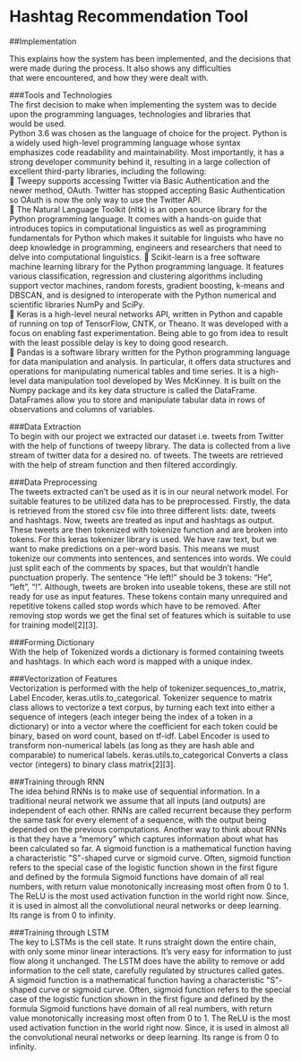 # Hashtag Recommendation Tool

##Implementation

This explains how the system has been implemented, and the decisions that were made during the process. It also shows any difficulties<br> that were encountered, and how they were dealt with.

###Tools and Technologies<br>
The first decision to make when implementing the system was to decide upon the programming languages, technologies and libraries that<br> would be used.<br>
Python 3.6 was chosen as the language of choice for the project. Python is a widely used high-level programming language whose syntax<br> emphasizes code readability and maintainability. Most importantly, it has a strong developer community behind it, resulting in a  large collection of excellent third-party libraries, including the following:<br>
 Tweepy supports accessing Twitter via Basic Authentication and the newer method, OAuth. Twitter has stopped accepting Basic Authentication so OAuth is now the only way to use the Twitter API.<br>
 The Natural Language Toolkit (nltk) is an open source library for the Python programming language. It comes with a hands-on guide  that  introduces topics in computational linguistics as well as programming fundamentals for Python which makes it suitable for  linguists who have no deep knowledge in programming, engineers and researchers that need to delve into computational linguistics.
 Scikit-learn is a free software machine learning library for the Python programming language. It features various classification, regression and clustering algorithms including support vector machines, random forests, gradient boosting, k-means and DBSCAN, and 
is designed to interoperate with the Python numerical and scientific libraries NumPy and SciPy.<br>
 Keras is a high-level neural networks API, written in Python and capable of running on top of TensorFlow, CNTK, or Theano. It was developed with a focus on enabling fast experimentation. Being able to go from idea to result with the least possible delay is key   to doing good research.<br>
 Pandas is a software library written for the Python programming language for data manipulation and analysis. In particular, it offers data structures and operations for manipulating numerical tables and time series. It is a high-level data manipulation tool developed by Wes McKinney. It is built on the Numpy package and its key data structure is called the DataFrame. DataFrames allow you to store and manipulate tabular data in rows of observations and columns of variables.<br>


###Data Extraction<br>
To begin with our project we extracted our dataset i.e. tweets from Twitter with the help of functions of tweepy library. The data is collected from a live stream of twitter data for a desired no. of tweets. The tweets are retrieved with the help of stream function and then filtered accordingly.<br>


###Data Preprocessing<br>
The tweets extracted can’t be used as it is in our neural network model. For suitable features to be utilized data has to be preprocessed.
Firstly, the data is retrieved from the stored csv file into three different lists: date, tweets and hashtags. Now, tweets are treated as input and hashtags as output. These tweets are then tokenized with tokenize function and are broken into tokens. For this keras tokenizer library is used. We have raw text, but we want to make
predictions on a per-word basis. This means we must tokenize our comments into sentences, and sentences into words. We could just split each of the comments by spaces, but that wouldn’t handle punctuation properly. The sentence “He left!” should be 3 tokens: “He”, “left”, “!”.
Although, tweets are broken into useable tokens, these are still not ready for use as input features. These tokens contain many unrequired and repetitive tokens called stop words which have to be removed. After removing stop words we get the final set of features which is suitable to use for training model[2][3].<br>


###Forming Dictionary<br>
With the help of Tokenized words a dictionary is formed containing tweets and hashtags. In which each word is mapped with a unique index.<br>


###Vectorization of Features<br>
Vectorization is performed with the help of tokenizer.sequences_to_matrix, Label Encoder, keras.utils.to_categorical. Tokenizer sequence to matrix class allows to vectorize a text corpus, by turning each text into either a sequence of integers (each integer being the index of a token in a dictionary) or into a vector where the coefficient for each token could be binary, based on word count, based on tf-idf. Label Encoder is used to transform non-numerical labels (as long as they are hash able and comparable) to numerical labels. keras.utils.to_categorical Converts a class vector (integers) to binary class matrix[2][3].<br>


###Training through RNN<br>
The idea behind RNNs is to make use of sequential information. In a traditional neural network we assume that all inputs (and outputs) are independent of each other. RNNs are called recurrent because they perform the same task for every element of a sequence, with the output being depended on the previous computations.
Another way to think about RNNs is that they have a “memory” which captures information about what has been calculated so far. A sigmoid function is a mathematical function having a characteristic "S"-shaped curve or sigmoid curve. Often, sigmoid function refers to the special case of the logistic function shown in the first figure and defined by the formula Sigmoid functions have domain of all real numbers, with return value monotonically increasing most often from 0 to 1. The ReLU is the most used activation function in the world right now. Since, it is used in almost all the convolutional neural networks or deep learning. Its range is from 0 to infinity.

###Training through LSTM<br>
The key to LSTMs is the cell state. It runs straight down the entire chain, with only some minor linear interactions. It’s very easy for information to just flow along it unchanged. The LSTM does have the ability to remove or add information to the cell state, carefully regulated by structures called gates. A sigmoid function is a mathematical function having a characteristic "S"-shaped curve or sigmoid curve. Often, sigmoid function refers to the special case of the logistic function shown in the first figure and defined by the formula Sigmoid functions have domain of all real numbers, with return value monotonically increasing most often from 0 to 1. The ReLU is the most used activation function in the world right now. Since, it is used in almost all the convolutional neural networks or deep learning. Its range is from 0 to infinity.

